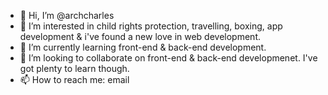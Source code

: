 - 👋 Hi, I’m @archcharles
- 👀 I’m interested in child rights protection, travelling, boxing, app development & i've found a new love in web development.
- 🌱 I’m currently learning front-end & back-end development.
- 💞️ I’m looking to collaborate on front-end & back-end developmenet. I've got plenty to learn though.
- 📫 How to reach me: email

<!---
archcharles/archcharles is a ✨ special ✨ repository because its `README.md` (this file) appears on your GitHub profile.
You can click the Preview link to take a look at your changes.
--->
